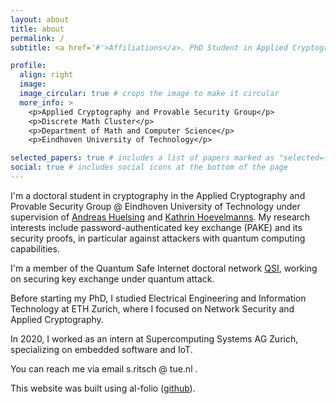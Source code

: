 ```yaml
---
layout: about
title: about
permalink: /
subtitle: <a href='#'>Affiliations</a>. PhD Student in Applied Cryptography and Provable Security Group @ Eindhoven University of Technology

profile:
  align: right
  image:
  image_circular: true # crops the image to make it circular
  more_info: >
    <p>Applied Cryptography and Provable Security Group</p>
    <p>Discrete Math Cluster</p>
    <p>Department of Math and Computer Science</p>
    <p>Eindhoven University of Technology</p>

selected_papers: true # includes a list of papers marked as "selected={true}"
social: true # includes social icons at the bottom of the page
---
```


I'm a doctoral student in cryptography in the Applied Cryptography and Provable Security Group @ Eindhoven University of Technology under supervision of [Andreas Huelsing](https://huelsing.net/) and [Kathrin Hoevelmanns](https://hoevelmanns.net/).
My research interests include password-authenticated key exchange (PAKE) and its security proofs, in particular against attackers with quantum computing capabilities.

I'm a member of the Quantum Safe Internet doctoral network [QSI](https://quantum-safeinternet.com/), working on securing key exchange under quantum attack.

Before starting my PhD, I studied Electrical Engineering and Information Technology at ETH Zurich, where I focused on Network Security and Applied Cryptography.

In 2020, I worked as an intern at Supercomputing Systems AG Zurich, specializing on embedded software and IoT.

You can reach me via email s.ritsch @ tue.nl .


This website was built using al-folio ([github](https://github.com/alshedivat/al-folio)).